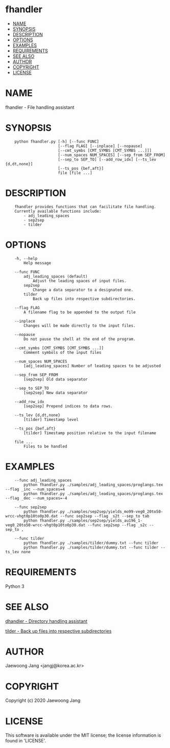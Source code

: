 # fhandler

<?xml version="1.0" ?>
<!DOCTYPE html PUBLIC "-//W3C//DTD XHTML 1.0 Strict//EN" "http://www.w3.org/TR/xhtml1/DTD/xhtml1-strict.dtd">
<html xmlns="http://www.w3.org/1999/xhtml">
<head>
<meta http-equiv="content-type" content="text/html; charset=utf-8" />
<link rev="made" href="mailto:" />
</head>

<body>



<ul id="index">
  <li><a href="#NAME">NAME</a></li>
  <li><a href="#SYNOPSIS">SYNOPSIS</a></li>
  <li><a href="#DESCRIPTION">DESCRIPTION</a></li>
  <li><a href="#OPTIONS">OPTIONS</a></li>
  <li><a href="#EXAMPLES">EXAMPLES</a></li>
  <li><a href="#REQUIREMENTS">REQUIREMENTS</a></li>
  <li><a href="#SEE-ALSO">SEE ALSO</a></li>
  <li><a href="#AUTHOR">AUTHOR</a></li>
  <li><a href="#COPYRIGHT">COPYRIGHT</a></li>
  <li><a href="#LICENSE">LICENSE</a></li>
</ul>

<h1 id="NAME">NAME</h1>

<p>fhandler - File handling assistant</p>

<h1 id="SYNOPSIS">SYNOPSIS</h1>

<pre><code>    python fhandler.py [-h] [--func FUNC]
                       [--flag FLAG] [--inplace] [--nopause]
                       [--cmt_symbs [CMT_SYMBS [CMT_SYMBS ...]]]
                       [--num_spaces NUM_SPACES] [--sep_from SEP_FROM]
                       [--sep_to SEP_TO] [--add_row_idx] [--ts_lev {d,dt,none}]
                       [--ts_pos {bef,aft}]
                       file [file ...]</code></pre>

<h1 id="DESCRIPTION">DESCRIPTION</h1>

<pre><code>    fhandler provides functions that can facilitate file handling.
    Currently available functions include:
        - adj_leading_spaces
        - sep2sep
        - tilder</code></pre>

<h1 id="OPTIONS">OPTIONS</h1>

<pre><code>    -h, --help
        Help message

    --func FUNC
        adj_leading_spaces (default)
            Adjust the leading spaces of input files.
        sep2sep
            Change a data separator to a designated one.
        tilder
            Back up files into respective subdirectories.

    --flag FLAG
        A filename flag to be appended to the output file

    --inplace
        Changes will be made directly to the input files.

    --nopause
        Do not pause the shell at the end of the program.

    --cmt_symbs [CMT_SYMBS [CMT_SYMBS ...]]
        Comment symbols of the input files

    --num_spaces NUM_SPACES
        [adj_leading_spaces] Number of leading spaces to be adjusted

    --sep_from SEP_FROM
        [sep2sep] Old data separator

    --sep_to SEP_TO
        [sep2sep] New data separator

    --add_row_idx
        [sep2sep] Prepend indices to data rows.

    --ts_lev {d,dt,none}
        [tilder] Timestamp level

    --ts_pos {bef,aft}
        [tilder] Timestamp position relative to the input filename

    file ...
        Files to be handled</code></pre>

<h1 id="EXAMPLES">EXAMPLES</h1>

<pre><code>    --func adj_leading_spaces
        python fhandler.py ./samples/adj_leading_spaces/proglangs.tex --flag _inc --num_spaces=4
        python fhandler.py ./samples/adj_leading_spaces/proglangs.tex --flag _dec --num_spaces=-4

    --func sep2sep
        python fhandler.py ./samples/sep2sep/yields_mo99-veg0_20to50-wrcc-vhgt0p10to0p30.dat --func sep2sep --flag _s2t --sep_to tab
        python fhandler.py ./samples/sep2sep/yields_au196_1-veg0_20to50-wrcc-vhgt0p10to0p30.dat --func sep2sep --flag _s2c --sep_to ,

    --func tilder
        python fhandler.py ./samples/tilder/dummy.txt --func tilder
        python fhandler.py ./samples/tilder/dummy.txt --func tilder --ts_lev none</code></pre>

<h1 id="REQUIREMENTS">REQUIREMENTS</h1>

<p>Python 3</p>

<h1 id="SEE-ALSO">SEE ALSO</h1>

<p><a href="https://github.com/jangcom/dhandler">dhandler - Directory handling assistant</a></p>

<p><a href="https://github.com/jangcom/tilder">tilder - Back up files into respective subdirectories</a></p>

<h1 id="AUTHOR">AUTHOR</h1>

<p>Jaewoong Jang &lt;jangj@korea.ac.kr&gt;</p>

<h1 id="COPYRIGHT">COPYRIGHT</h1>

<p>Copyright (c) 2020 Jaewoong Jang</p>

<h1 id="LICENSE">LICENSE</h1>

<p>This software is available under the MIT license; the license information is found in &#39;LICENSE&#39;.</p>


</body>

</html>